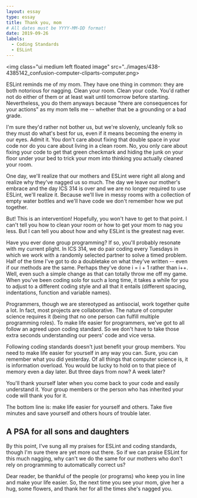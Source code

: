 ```yaml
---
layout: essay
type: essay
title: Thank you, mom
# All dates must be YYYY-MM-DD format!
date: 2019-09-26
labels:
  - Coding Standards 
  - ESLint
---
```

<img class="ui medium left floated image" src="../images/438-4385142_confusion-computer-cliparts-computer.png>

ESLint reminds me of my mom. They have one thing in common: they are both notorious for nagging. Clean your room. Clean your code. You'd rather not do either of them or at least wait until tomorrow before starting. Nevertheless, you do them anyways because "there are consequences for your actions" as my mom tells me -- whether that be a grounding or a bad grade. 

I'm sure they'd rather not bother us, but we're slovenly, uncleanly folk so they must do what's best for us, even if it means becoming the enemy in our eyes. Admit it. You don't care about fixing that double space in your code nor do you care about living in a clean room. No, you only care about fixing your code to get that green checkmark and hiding the junk on your floor under your bed to trick your mom into thinking you actually cleaned your room.

One day, we'll realize that our mothers and ESLint were right all along and realize why they've nagged us so much. The day we leave our mother's embrace and the day ICS 314 is over and we are no longer required to use ESLint, we'll realize it. Because we'll live in messy rooms with a collection of empty water bottles and we'll have code we don't remember how we put together.

But! This is an intervention! Hopefully, you won't have to get to that point. I can't tell you how to clean your room or how to get your mom to nag you less. But I can tell you about how and why ESLint is the greatest nag ever.

Have you ever done group programming? If so, you'll probably resonate with my current plight. In ICS 314, we do pair coding every Tuesdays in which we work with a randomly selected partner to solve a timed problem. Half of the time I've got to do a doubletake on what they've written -- even if our methods are the same. Perhaps they've done i = i + 1 rather than i++. Well, even such a simple change as that can totally throw me off my game. When you've been coding solo for such a long time, it takes a while for you to adjust to a different coding style and all that it entails (different spacing, indentations, function and variable names). 

Programmers, though we are stereotyped as antisocial, work together quite a lot. In fact, most projects are collaborative. The nature of computer science requires it (being that no one person can fulfill multiple programming roles). To make life easier for programmers, we've got to all follow an agreed upon coding standard. So we don't have to take those extra seconds understanding our peers' code and vice versa.

Following coding standards doesn't just benefit your group members. You need to make life easier for yourself in any way you can. Sure, you can remember what you did yesterday. Of all things that computer science is, it is information overload. You would be lucky to hold on to that piece of memory even a day later. But three days from now? A week later? 

You'll thank yourself later when you come back to your code and easily understand it. Your group members or the person who has inherited your code will thank you for it.

The bottom line is: make life easier for yourself and others. Take five minutes and save yourself and others hours of trouble later. 

## A PSA for all sons and daughters

By this point, I've sung all my praises for ESLint and coding standards, though I'm sure there are yet more out there. So if we can praise ESLint for this much nagging, why can't we do the same for our mothers who don't rely on programming to automatically correct us?

Dear reader, be thankful of the people (or programs) who keep you in line and make your life easier. So, the next time you see your mom, give her a hug, some flowers, and thank her for all the times she's nagged you.